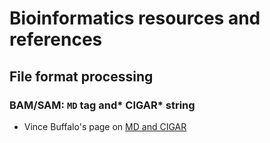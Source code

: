 # Bioinformatics resources and references
## File format processing
### BAM/SAM: `MD` tag and* CIGAR* string
- Vince Buffalo's page on [MD and CIGAR](https://github.com/vsbuffalo/devnotes/wiki/The-MD-Tag-in-BAM-Files)
